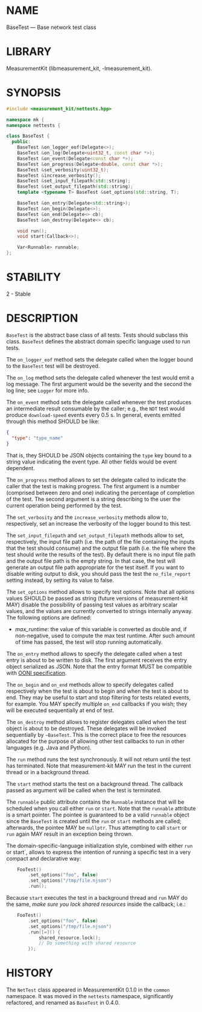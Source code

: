 # NAME
BaseTest &mdash; Base network test class

# LIBRARY
MeasurementKit (libmeasurement_kit, -lmeasurement_kit).

# SYNOPSIS

```C++
#include <measurement_kit/nettests.hpp>

namespace mk {
namespace nettests {

class BaseTest {
  public:
    BaseTest &on_logger_eof(Delegate<>);
    BaseTest &on_log(Delegate<uint32_t, const char *>);
    BaseTest &on_event(Delegate<const char *>);
    BaseTest &on_progress(Delegate<double, const char *>);
    BaseTest &set_verbosity(uint32_t);
    BaseTest &increase_verbosity();
    BaseTest &set_input_filepath(std::string);
    BaseTest &set_output_filepath(std::string);
    template <typename T> BaseTest &set_options(std::string, T);

    BaseTest &on_entry(Delegate<std::string>);
    BaseTest &on_begin(Delegate<>);
    BaseTest &on_end(Delegate<> cb);
    BaseTest &on_destroy(Delegate<> cb);

    void run();
    void start(Callback<>);

    Var<Runnable> runnable;
};

```

# STABILITY

2 - Stable

# DESCRIPTION

`BaseTest` is the abstract base class of all tests. Tests should
subclass this class. `BaseTest` defines the abstract domain specific
language used to run tests.

The `on_logger_eof` method sets the delegate called when the logger
bound to the `BaseTest` test will be destroyed.

The `on_log` method sets the delegate called whenever the test
would emit a log message. The first argument would be the severity
and the second the log line; see `Logger` for more info.

The `on_event` method sets the delegate called whenever the test
produces an intermediate result consumable by the caller; e.g., the
`NDT` test would produce `download-speed` events every 0.5 s. In
general, events emitted through this method SHOULD be like:

```JSON
{
  "type": "type_name"
}
```

That is, they SHOULD be JSON objects containing the `type` key bound
to a string value indicating the event type. All other fields would
be event dependent.

The `on_progress` method allows to set the delegate called to indicate
the caller that the test is making progress. The first argument is a
number (comprised between zero and one) indicating the percentage of
completion of the test. The second argument is a string describing to
the user the current operation being performed by the test.

The `set_verbosity` and the `increase_verbosity` methods allow to,
respectively, set an increase the verbosity of the logger bound to
this test.

The `set_input_filepath` and `set_output_filepath` methods allow to
set, respectively, the input file path (i.e. the path of the file
containing the inputs that the test should consume) and the output
file path (i.e. the file where the test should write the results
of the test). By default there is no input file path and the output
file path is the empty string. In that case, the test will generate
an output file path appropriate for the test itself. If you want
to disable writing output to disk, you should pass the test the
`no_file_report` setting instead, by setting its value to false.

The `set_options` method allows to specify test options. Note that
all options values SHOULD be passed as string (future versions of
measurement-kit MAY) disable the possibility of passing test values
as arbitrary scalar values, and the values are currently converted
to strings internally anyway. The following options are defined:

- *max_runtime*: the value of this variable is converted as double
  and, if non-negative, used to compute the max test runtime. After such
  amount of time has passed, the test will stop running automatically.

The `on_entry` method allows to specify the delegate called when
a test entry is about to be written to disk. The first argument
receives the entry object serialized as JSON. Note that the entry
format MUST be compatible with [OONI specification](https://github.com/TheTorProject/ooni-spec/tree/master/data-formats).

The `on_begin` and `on_end` methods allow to specify delegates called
respectively when the test is about to begin and when the test is about
to end. They may be useful to start and stop filtering for tests
related events, for example. You MAY specify multiple `on_end` callbacks
if you wish; they will be executed sequentially at end of test.

The `on_destroy` method allows to register delegates called when the
test object is about to be destroyed. These delegates will be invoked
sequentially by `~BaseTest`. This is the correct place to free the
resources allocated for the purpose of allowing other test callbacks
to run in other languages (e.g. Java and Python).

The `run` method runs the test synchronously. It will not return until
the test has terminated. Note that measurement-kit MAY run the test
in the current thread or in a background thread.

The `start` method starts the test on a background thread. The callback
passed as argument will be called when the test is terminated.

The `runnable` public attribute contains the `Runnable` instance that
will be scheduled when you call either `run` or `start`. Note that the
`runnable` attribute is a smart pointer. The pointee is guaranteed to
be a valid `runnable` object since the `BaseTest` is created until the
`run` or `start` methods are called; afterwards, the pointee MAY be
`nullptr`. Thus attempting to call `start` or `run` again MAY result
in an exception being thrown.

The domain-specific-language initialization style, combined with either `run`
or start`, allows to express the intention of running a specific test
in a very compact and declarative way:

```C++
    FooTest()
        .set_options("foo", false)
        .set_options("/tmp/file.njson")
        .run();
```

Because `start` executes the test in a background thread and `run` MAY do
the same, *make sure you lock shared resources* inside the callback; i.e.:

```C++
    FooTest()
        .set_options("foo", false)
        .set_options("/tmp/file.njson")
        .run([=]() {
            shared_resource.lock();
            // Do something with shared resource
        });
```

# HISTORY

The `NetTest` class appeared in MeasurementKit 0.1.0 in the `common`
namespace. It was moved in the `nettests` namespace, significantly
refactored, and renamed as `BaseTest` in 0.4.0.
